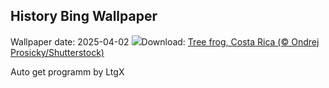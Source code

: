 ## History Bing Wallpaper
Wallpaper date: 2025-04-02
![](https://www.bing.com/th?id=OHR.TicanFrog_EN-US3006346741_UHD.jpg&w=1000)Download: [Tree frog, Costa Rica (© Ondrej Prosicky/Shutterstock)](https://www.bing.com/th?id=OHR.TicanFrog_EN-US3006346741_UHD.jpg)

Auto get programm by LtgX
